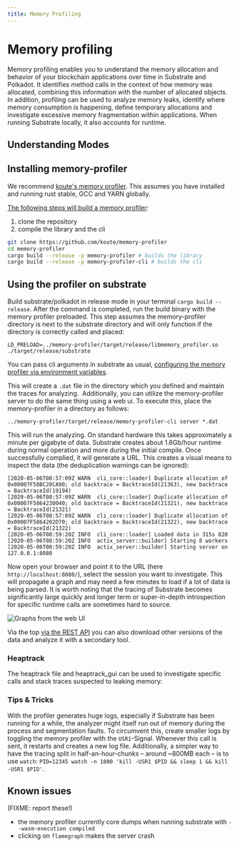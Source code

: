 ```yaml
---
title: Memory Profiling
---
```


# Memory profiling

Memory profiling enables you to understand the memory allocation and behavior of your blockchain applications over time in Substrate and Polkadot. It identifies method calls in the context of how memory was allocated, combining this information with the number of allocated objects. In addition, profiling can be used to analyze memory leaks, identify where memory consumption is happening, define temporary allocations and investigate excessive memory fragmentation within applications. When running Substrate locally, it also accounts for runtime. 

## Understanding Modes

## Installing memory-profiler

We recommend [koute's memory profiler](https://github.com/koute/memory-profiler).
This assumes you have installed and running rust stable, GCC and YARN globally. 

[The following steps will build a memory profiler](https://github.com/koute/memory-profiler#building):

1. clone the repository
2. compile the library and the cli

```bash
git clone https://github.com/koute/memory-profiler
cd memory-profiler
cargo build --release -p memory-profiler # builds the library
cargo build --release -p memory-profiler-cli # builds the cli

```

## Using the profiler on substrate

Build substrate/polkadot in release mode in your terminal `cargo build --release`. After the command is completed, run the build binary with the memory profiler preloaded. This step assumes the memory-profiler directory is next to the substrate directory and will only function if the directory is correctly called and placed:

```
LD_PRELOAD=../memory-profiler/target/release/libmemory_profiler.so ./target/release/substrate
```

You can pass cli arguments in substrate as usual, [configuring the memory profiler via environment variables](https://github.com/koute/memory-profiler#environment-variables-used-by-libmemory_profilerso).

This will create a `.dat` file in the directory which you defined and maintain the traces for analyzing. 
Additionally, you can utilize the memory-profiler server to do the same thing using a web ui. 
To execute this, place the memory-profiler in a directory as follows:

```
../memory-profiler/target/release/memory-profiler-cli server *.dat

```

This will run the analyzing. On standard hardware this takes approximately a minute per gigabyte of data. Substrate creates about 1.6Gb/hour runtime during normal operation and more during the initial compile. Once successfully complied, it will generate a URL. This creates a visual means to inspect the data (the deduplication warnings can be ignored):

```
[2020-05-06T08:57:09Z WARN  cli_core::loader] Duplicate allocation of 0x00007F58BC20CA90; old backtrace = BacktraceId(21363), new backtrace = BacktraceId(19194)
[2020-05-06T08:57:09Z WARN  cli_core::loader] Duplicate allocation of 0x00007F5864230040; old backtrace = BacktraceId(21321), new backtrace = BacktraceId(21321)
[2020-05-06T08:57:09Z WARN  cli_core::loader] Duplicate allocation of 0x00007F5864202D70; old backtrace = BacktraceId(21322), new backtrace = BacktraceId(21322)
[2020-05-06T08:59:20Z INFO  cli_core::loader] Loaded data in 315s 820
[2020-05-06T08:59:20Z INFO  actix_server::builder] Starting 8 workers
[2020-05-06T08:59:20Z INFO  actix_server::builder] Starting server on 127.0.0.1:8080
```

Now open your browser and point it to the URL (here `http://localhost:8080/`), select the session you want to investigate. This will propagate a graph and may need a few minutes to load if a lot of data is being parsed. It is worth noting that 
the tracing of Substrate becomes significantly large quickly and longer term or super-in-depth introspection for specific runtime calls are sometimes hard to source.

![Graphs from the web UI](https://github.com/substrate-developer-hub/substrate-developer-hub.github.io/blob/source/docs/assets/memory-graph.png)


Via the top [via the REST API](https://github.com/koute/memory-profiler#rest-api-exposed-by-memory-profiler-cli-server) you can also download other versions of the data and analyze it with a secondary tool.

### Heaptrack

The heaptrack file and heaptrack_gui can be used to investigate specific calls and stack traces suspected to leaking memory:

### Tips & Tricks

With the profiler generates huge logs, especially if Substrate has been running for a while, the analyzer might itself run out of memory during the process and segmentation faults. To circumvent this, create smaller logs by toggling the memory profiler with the `USR1`-Signal. Whenever this call is sent, it restarts and creates a new log file. Additionally, a simpler way to have the tracing split in half-an-hour-chunks – around ~800MB each – is to use `watch`: `PID=12345 watch -n 1800 'kill -USR1 $PID && sleep 1 && kill -USR1 $PID'`.

## Known issues

(FIXME: report these!)


- the memory profiler currently core dumps when running substrate with `--wasm-execution compiled`
- clicking on `flamegraph` makes the server crash
